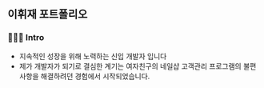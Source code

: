 ## 이휘재 포트폴리오

### 🧑🏻‍💻 Intro
- 지속적인 성장을 위해 노력하는 신입 개발자 입니다
- 제가 개발자가 되기로 결심한 계기는 여자친구의 네일샵 고객관리 프로그램의 불편사항을 해결하려던 경험에서 시작되었습니다.

